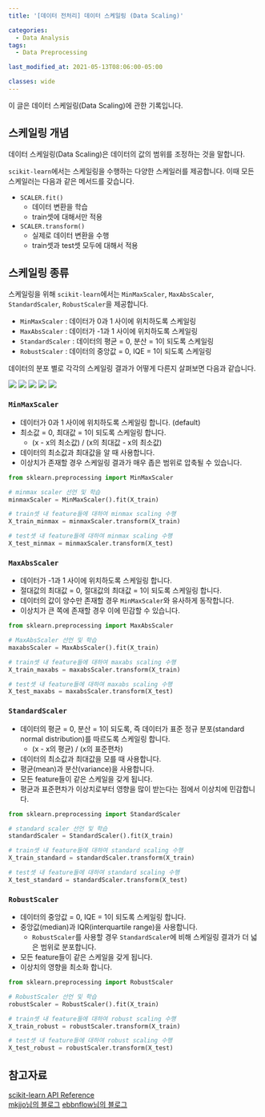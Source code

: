```yaml
---
title: '[데이터 전처리] 데이터 스케일링 (Data Scaling)'

categories:
  - Data Analysis
tags:
  - Data Preprocessing

last_modified_at: 2021-05-13T08:06:00-05:00

classes: wide
---
```


이 글은 데이터 스케일링(Data Scaling)에 관한 기록입니다.

## 스케일링 개념

데이터 스케일링(Data Scaling)은 데이터의 값의 범위를 조정하는 것을 말합니다.

`scikit-learn`에서는 스케일링을 수행하는 다양한 스케일러를 제공합니다. 이때 모든 스케일러는 다음과 같은 메서드를 갖습니다.

- `SCALER.fit()`
  - 데이터 변환을 학습
  - train셋에 대해서만 적용
- `SCALER.transform()`
  - 실제로 데이터 변환을 수행
  - train셋과 test셋 모두에 대해서 적용

## 스케일링 종류

스케일링을 위해 `scikit-learn`에서는 `MinMaxScaler`, `MaxAbsScaler`, `StandardScaler`, `RobustScaler`을 제공합니다.

- `MinMaxScaler` : 데이터가 0과 1 사이에 위치하도록 스케일링
- `MaxAbsScaler` : 데이터가 -1과 1 사이에 위치하도록 스케일링
- `StandardScaler` : 데이터의 평균 = 0, 분산 = 1이 되도록 스케일링
- `RobustScaler` : 데이터의 중앙값 = 0, IQE = 1이 되도록 스케일링

데이터의 분포 별로 각각의 스케일링 결과가 어떻게 다른지 살펴보면 다음과 같습니다.

![]({{site.url}}/assets/images/DA/DP/scaling-ex1.PNG)
![]({{site.url}}/assets/images/DA/DP/scaling-ex2.PNG)
![]({{site.url}}/assets/images/DA/DP/scaling-ex3.PNG)
![]({{site.url}}/assets/images/DA/DP/scaling-ex4.PNG)
![]({{site.url}}/assets/images/DA/DP/scaling-ex5.PNG)

### `MinMaxScaler`

- 데이터가 0과 1 사이에 위치하도록 스케일링 합니다. (default)
- 최소값 = 0, 최대값 = 1이 되도록 스케일링 합니다.
  - (x - x의 최소값) / (x의 최대값 - x의 최소값)
- 데이터의 최소값과 최대값을 알 때 사용합니다.
- 이상치가 존재할 경우 스케일링 결과가 매우 좁은 범위로 압축될 수 있습니다.

```python
from sklearn.preprocessing import MinMaxScaler

# minmax scaler 선언 및 학습
minmaxScaler = MinMaxScaler().fit(X_train)

# train셋 내 feature들에 대하여 minmax scaling 수행
X_train_minmax = minmaxScaler.transform(X_train) 

# test셋 내 feature들에 대하여 minmax scaling 수행
X_test_minmax = minmaxScaler.transform(X_test) 
```

### `MaxAbsScaler`

- 데이터가 -1과 1 사이에 위치하도록 스케일링 합니다.
- 절대값의 최대값 = 0, 절대값의 최대값 = 1이 되도록 스케일링 합니다.
- 데이터의 값이 양수만 존재할 경우 `MinMaxScaler`와 유사하게 동작합니다.
- 이상치가 큰 쪽에 존재할 경우 이에 민감할 수 있습니다.

```python
from sklearn.preprocessing import MaxAbsScaler

# MaxAbsScaler 선언 및 학습
maxabsScaler = MaxAbsScaler().fit(X_train)

# train셋 내 feature들에 대하여 maxabs scaling 수행
X_train_maxabs = maxabsScaler.transform(X_train)

# test셋 내 feature들에 대하여 maxabs scaling 수행
X_test_maxabs = maxabsScaler.transform(X_test)
```

### `StandardScaler`

- 데이터의 평균 = 0, 분산 = 1이 되도록, 즉 데이터가 표준 정규 분포(standard normal distribution)를 따르도록 스케일링 합니다.
  - (x - x의 평균) / (x의 표준편차)
- 데이터의 최소값과 최대값을 모를 때 사용합니다.
- 평균(mean)과 분산(variance)을 사용합니다.
- 모든 feature들이 같은 스케일을 갖게 됩니다.
- 평균과 표준편차가 이상치로부터 영향을 많이 받는다는 점에서 이상치에 민감합니다.

```python
from sklearn.preprocessing import StandardScaler

# standard scaler 선언 및 학습
standardScaler = StandardScaler().fit(X_train)

# train셋 내 feature들에 대하여 standard scaling 수행
X_train_standard = standardScaler.transform(X_train)

# test셋 내 feature들에 대하여 standard scaling 수행
X_test_standard = standardScaler.transform(X_test)
```

### `RobustScaler`

- 데이터의 중앙값 = 0, IQE = 1이 되도록 스케일링 합니다.
- 중앙값(median)과 IQR(interquartile range)을 사용합니다.
  - `RobustScaler`를 사용할 경우 `StandardScaler`에 비해 스케일링 결과가 더 넓은 범위로 분포합니다.
- 모든 feature들이 같은 스케일을 갖게 됩니다.
- 이상치의 영향을 최소화 합니다.

```python
from sklearn.preprocessing import RobustScaler

# RobustScaler 선언 및 학습
robustScaler = RobustScaler().fit(X_train)

# train셋 내 feature들에 대하여 robust scaling 수행
X_train_robust = robustScaler.transform(X_train)

# test셋 내 feature들에 대하여 robust scaling 수행
X_test_robust = robustScaler.transform(X_test)
```

## 참고자료

[scikit-learn API Reference](https://scikit-learn.org/stable/modules/classes.html#module-sklearn.preprocessing)  
[mkjjo님의 블로그](https://mkjjo.github.io/python/2019/01/10/scaler.html)
[ebbnflow님의 블로그](https://ebbnflow.tistory.com/137)
